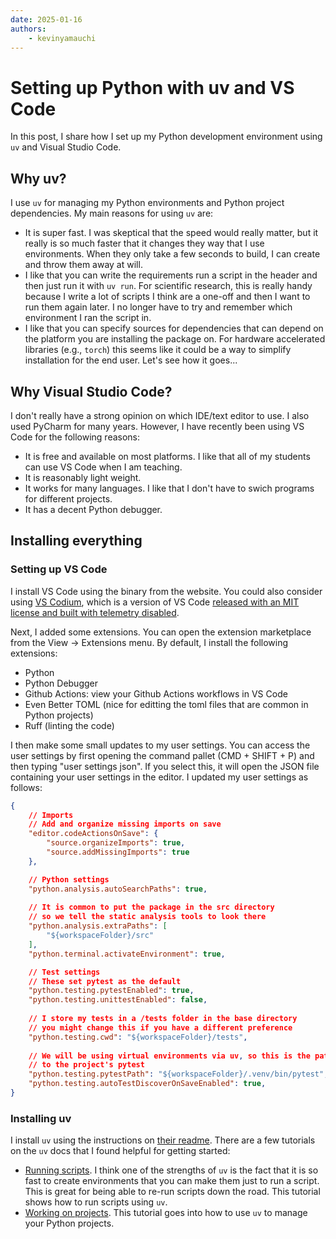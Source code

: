 ```yaml
---
date: 2025-01-16
authors:
    - kevinyamauchi
---
```

# Setting up Python with uv and VS Code

In this post, I share how I set up my Python development environment using `uv` and Visual Studio Code.

<!-- more -->

## Why uv?

I use `uv` for managing my Python environments and Python project dependencies. My main reasons for using `uv` are:

- It is super fast. I was skeptical that the speed would really matter, but it really is so much faster that it changes they way that I use environments. When they only take a few seconds to build, I can create and throw them away at will.
- I like that you can write the requirements run a script in the header and then just run it with `uv run`. For scientific research, this is really handy because I write a lot of scripts I think are a one-off and then I want to run them again later. I no longer have to try and remember which environment I ran the script in.
- I like that you can specify sources for dependencies that can depend on the platform you are installing the package on. For hardware accelerated libraries (e.g., `torch`) this seems like it could be a way to simplify installation for the end user. Let's see how it goes...

## Why Visual Studio Code?

I don't really have a strong opinion on which IDE/text editor to use. I also used PyCharm for many years. However, I have recently been using VS Code for the following reasons:

- It is free and available on most platforms. I like that all of my students can use VS Code when I am teaching.
- It is reasonably light weight.
- It works for many languages. I like that I don't have to swich programs for different projects.
- It has a decent Python debugger.

## Installing everything

### Setting up VS Code
I install VS Code using the binary from the website. You could also consider using [VS Codium](https://vscodium.com/), which is a version of VS Code [released with an MIT license and built with telemetry disabled](https://vscodium.com/#why).

Next, I added some extensions. You can open the extension marketplace from the View -> Extensions menu. By default, I install the following extensions:

- Python
- Python Debugger
- Github Actions: view your Github Actions workflows in VS Code
- Even Better TOML (nice for editting the toml files that are common in Python projects)
- Ruff (linting the code)

I then make some small updates to my user settings. You can access the user settings by first opening the command pallet (CMD + SHIFT + P) and then typing "user settings json". If you select this, it will open the JSON file containing your user settings in the editor. I updated my user settings as follows:

```json
{
	// Imports
	// Add and organize missing imports on save
	"editor.codeActionsOnSave": {
		"source.organizeImports": true,
		"source.addMissingImports": true
	},

    // Python settings
    "python.analysis.autoSearchPaths": true,
    
    // It is common to put the package in the src directory
    // so we tell the static analysis tools to look there
    "python.analysis.extraPaths": [
        "${workspaceFolder}/src"
    ],
    "python.terminal.activateEnvironment": true,

    // Test settings
    // These set pytest as the default 
    "python.testing.pytestEnabled": true,
    "python.testing.unittestEnabled": false,
    
    // I store my tests in a /tests folder in the base directory
    // you might change this if you have a different preference
    "python.testing.cwd": "${workspaceFolder}/tests",
    
    // We will be using virtual environments via uv, so this is the path
    // to the project's pytest
    "python.testing.pytestPath": "${workspaceFolder}/.venv/bin/pytest",
    "python.testing.autoTestDiscoverOnSaveEnabled": true,
}
```

### Installing uv

I install `uv` using the instructions on [their readme](https://github.com/astral-sh/uv). There are a few tutorials on the `uv` docs that I found helpful for getting started:

- [Running scripts](https://docs.astral.sh/uv/guides/scripts/). I think one of the strengths of `uv` is the fact that it is so fast to create environments that you can make them just to run a script. This is great for being able to re-run scripts down the road. This tutorial shows how to run scripts using `uv`. 
- [Working on projects](https://docs.astral.sh/uv/guides/projects/). This tutorial goes into how to use `uv` to manage your Python projects.
